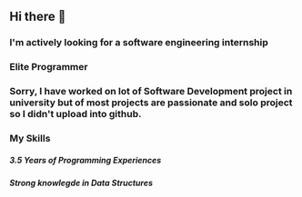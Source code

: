 ## Hi there 👋
### I'm actively looking for a software engineering internship
### Elite Programmer

### Sorry, I have worked on lot of Software Development project in university but of most projects are passionate and solo project so I didn't upload into github. 


### My Skills
##### 3.5 Years of Programming Experiences
##### Strong knowlegde in Data Structures
<!--
**thineshsubramani/thineshsubramani** is a ✨ _special_ ✨ repository because its `README.md` (this file) appears on your GitHub profile.

Here are some ideas to get you started:

- 🔭 I’m currently working on ...
- 🌱 I’m currently learning ...
- 👯 I’m looking to collaborate on ...
- 🤔 I’m looking for help with ...
- 💬 Ask me about ...
- 📫 How to reach me: ...
- 😄 Pronouns: ...
- ⚡ Fun fact: ...
-->
